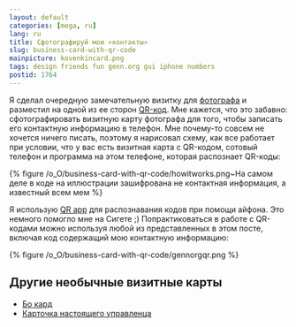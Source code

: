 ```yaml
---
layout: default
categories: [mega, ru]
lang: ru
title: Сфотографируй мои «контакты»
slug: business-card-with-qr-code
mainpicture: kovenkincard.png
tags: design friends fun genn.org gui iphone numbers 
postid: 1764
---
```



Я сделал очередную замечательную визитку для <a href="http://kovenkin.com/">фотографа</a> и разместил на одной из ее сторон <a href="http://ru.wikipedia.org/wiki/QR-код">QR-код</a>. Мне кажется, что это забавно: сфотографировать визитную карту фотографа для того, чтобы записать его контактную информацию в телефон. Мне почему-то совсем не хочется ничего писать, поэтому я нарисовал схему, как все работает при условии, что у вас есть визитная карта с QR-кодом, сотовый телефон и программа на этом телефоне, которая распознает QR-коды:<!--more -->



{% figure /o_O/business-card-with-qr-code/howitworks.png~На самом деле в коде на иллюстрации зашифрована не контактная информация, а известный всем мем %}



Я использую <a href="http://block5.com/iphone">QR app</a> для распознавания кодов при помощи айфона. Это немного помогло мне на Сигете ;) Попрактиковаться в работе с QR-кодами можно используя любой из представленных в этом посте, включая код содержащий мою контактную информацию:



{% figure /o_O/business-card-with-qr-code/gennorgqr.png %}




## Другие необычные визитные карты

<ul>
<li><a href="/mega/ru/bo-card/">Бо кард</a></li>
<li><a href="http://genn.org/#/works/samsonov/">Карточка настоящего управленца</a></li>
</ul>